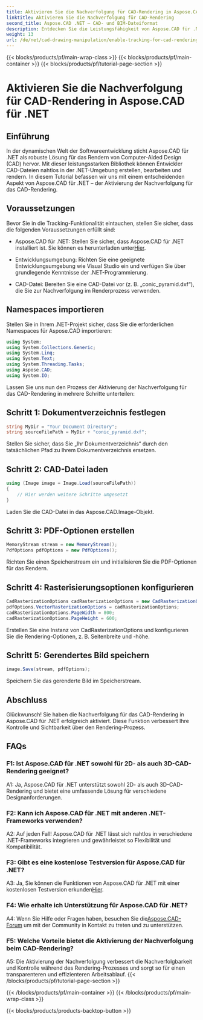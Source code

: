 ```yaml
---
title: Aktivieren Sie die Nachverfolgung für CAD-Rendering in Aspose.CAD für .NET
linktitle: Aktivieren Sie die Nachverfolgung für CAD-Rendering
second_title: Aspose.CAD .NET – CAD- und BIM-Dateiformat
description: Entdecken Sie die Leistungsfähigkeit von Aspose.CAD für .NET. Aktivieren Sie die Nachverfolgung für CAD-Rendering nahtlos. Befolgen Sie unsere Schritt-für-Schritt-Anleitung für mehr Kontrolle und Effizienz.
weight: 13
url: /de/net/cad-drawing-manipulation/enable-tracking-for-cad-rendering/
---
```


{{< blocks/products/pf/main-wrap-class >}}
{{< blocks/products/pf/main-container >}}
{{< blocks/products/pf/tutorial-page-section >}}

# Aktivieren Sie die Nachverfolgung für CAD-Rendering in Aspose.CAD für .NET

## Einführung

In der dynamischen Welt der Softwareentwicklung sticht Aspose.CAD für .NET als robuste Lösung für das Rendern von Computer-Aided Design (CAD) hervor. Mit dieser leistungsstarken Bibliothek können Entwickler CAD-Dateien nahtlos in der .NET-Umgebung erstellen, bearbeiten und rendern. In diesem Tutorial befassen wir uns mit einem entscheidenden Aspekt von Aspose.CAD für .NET – der Aktivierung der Nachverfolgung für das CAD-Rendering.

## Voraussetzungen

Bevor Sie in die Tracking-Funktionalität eintauchen, stellen Sie sicher, dass die folgenden Voraussetzungen erfüllt sind:

-  Aspose.CAD für .NET: Stellen Sie sicher, dass Aspose.CAD für .NET installiert ist. Sie können es herunterladen unter[Hier](https://releases.aspose.com/cad/net/).

- Entwicklungsumgebung: Richten Sie eine geeignete Entwicklungsumgebung wie Visual Studio ein und verfügen Sie über grundlegende Kenntnisse der .NET-Programmierung.

- CAD-Datei: Bereiten Sie eine CAD-Datei vor (z. B. „conic_pyramid.dxf“), die Sie zur Nachverfolgung im Renderprozess verwenden.

## Namespaces importieren

Stellen Sie in Ihrem .NET-Projekt sicher, dass Sie die erforderlichen Namespaces für Aspose.CAD importieren:

```csharp
using System;
using System.Collections.Generic;
using System.Linq;
using System.Text;
using System.Threading.Tasks;
using Aspose.CAD;
using System.IO;
```

Lassen Sie uns nun den Prozess der Aktivierung der Nachverfolgung für das CAD-Rendering in mehrere Schritte unterteilen:

## Schritt 1: Dokumentverzeichnis festlegen

```csharp
string MyDir = "Your Document Directory";
string sourceFilePath = MyDir + "conic_pyramid.dxf";
```

Stellen Sie sicher, dass Sie „Ihr Dokumentverzeichnis“ durch den tatsächlichen Pfad zu Ihrem Dokumentverzeichnis ersetzen.

## Schritt 2: CAD-Datei laden

```csharp
using (Image image = Image.Load(sourceFilePath))
{
    // Hier werden weitere Schritte umgesetzt
}
```

Laden Sie die CAD-Datei in das Aspose.CAD.Image-Objekt.

## Schritt 3: PDF-Optionen erstellen

```csharp
MemoryStream stream = new MemoryStream();
PdfOptions pdfOptions = new PdfOptions();
```

Richten Sie einen Speicherstream ein und initialisieren Sie die PDF-Optionen für das Rendern.

## Schritt 4: Rasterisierungsoptionen konfigurieren

```csharp
CadRasterizationOptions cadRasterizationOptions = new CadRasterizationOptions();
pdfOptions.VectorRasterizationOptions = cadRasterizationOptions;
cadRasterizationOptions.PageWidth = 800;
cadRasterizationOptions.PageHeight = 600;
```

Erstellen Sie eine Instanz von CadRasterizationOptions und konfigurieren Sie die Rendering-Optionen, z. B. Seitenbreite und -höhe.

## Schritt 5: Gerendertes Bild speichern

```csharp
image.Save(stream, pdfOptions);
```

Speichern Sie das gerenderte Bild im Speicherstream.

## Abschluss

Glückwunsch! Sie haben die Nachverfolgung für das CAD-Rendering in Aspose.CAD für .NET erfolgreich aktiviert. Diese Funktion verbessert Ihre Kontrolle und Sichtbarkeit über den Rendering-Prozess.

## FAQs

### F1: Ist Aspose.CAD für .NET sowohl für 2D- als auch 3D-CAD-Rendering geeignet?

A1: Ja, Aspose.CAD für .NET unterstützt sowohl 2D- als auch 3D-CAD-Rendering und bietet eine umfassende Lösung für verschiedene Designanforderungen.

### F2: Kann ich Aspose.CAD für .NET mit anderen .NET-Frameworks verwenden?

A2: Auf jeden Fall! Aspose.CAD für .NET lässt sich nahtlos in verschiedene .NET-Frameworks integrieren und gewährleistet so Flexibilität und Kompatibilität.

### F3: Gibt es eine kostenlose Testversion für Aspose.CAD für .NET?

 A3: Ja, Sie können die Funktionen von Aspose.CAD für .NET mit einer kostenlosen Testversion erkunden[Hier](https://releases.aspose.com/).

### F4: Wie erhalte ich Unterstützung für Aspose.CAD für .NET?

 A4: Wenn Sie Hilfe oder Fragen haben, besuchen Sie die[Aspose.CAD-Forum](https://forum.aspose.com/c/cad/19) um mit der Community in Kontakt zu treten und zu unterstützen.

### F5: Welche Vorteile bietet die Aktivierung der Nachverfolgung beim CAD-Rendering?

A5: Die Aktivierung der Nachverfolgung verbessert die Nachverfolgbarkeit und Kontrolle während des Rendering-Prozesses und sorgt so für einen transparenteren und effizienteren Arbeitsablauf.
{{< /blocks/products/pf/tutorial-page-section >}}

{{< /blocks/products/pf/main-container >}}
{{< /blocks/products/pf/main-wrap-class >}}

{{< blocks/products/products-backtop-button >}}
